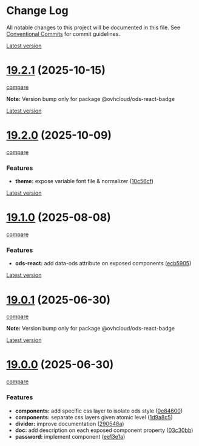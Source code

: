 # Change Log

All notable changes to this project will be documented in this file.
See [Conventional Commits](https://conventionalcommits.org) for commit guidelines.

[Latest version](https://ovh.github.io/design-system/latest/?path=/docs/design-system-changelog--page)


# [19.2.1](https://ovh.github.io/design-system/v19.2.1/?path=/docs/design-system-changelog--page) (2025-10-15)
[compare](https://github.com/ovh/design-system/compare/v19.2.0...v19.2.1)

**Note:** Version bump only for package @ovhcloud/ods-react-badge







[Latest version](https://ovh.github.io/design-system/latest/?path=/docs/design-system-changelog--page)


# [19.2.0](https://ovh.github.io/design-system/v19.2.0/?path=/docs/design-system-changelog--page) (2025-10-09)
[compare](https://github.com/ovh/design-system/compare/v19.1.0...v19.2.0)

### Features

* **theme:** expose variable font file & normalizer ([10c56cf](https://github.com/ovh/design-system/commit/10c56cfa2da49e473dd78b967513ba7fbe7b7d26))





[Latest version](https://ovh.github.io/design-system/latest/?path=/docs/design-system-changelog--page)


# [19.1.0](https://ovh.github.io/design-system/v19.1.0/?path=/docs/design-system-changelog--page) (2025-08-08)
[compare](https://github.com/ovh/design-system/compare/v19.0.1...v19.1.0)

### Features

* **ods-react:** add data-ods attribute on exposed components ([ecb5905](https://github.com/ovh/design-system/commit/ecb5905e9ffe0081c627c595f000bc5f813de86b))



[Latest version](https://ovh.github.io/design-system/latest/?path=/docs/design-system-changelog--page)


# [19.0.1](https://ovh.github.io/design-system/v19.0.1/?path=/docs/design-system-changelog--page) (2025-06-30)
[compare](https://github.com/ovh/design-system/compare/v19.0.0...v19.0.1)

**Note:** Version bump only for package @ovhcloud/ods-react-badge







[Latest version](https://ovh.github.io/design-system/latest/?path=/docs/design-system-changelog--page)


# [19.0.0](https://ovh.github.io/design-system/v19.0.0/?path=/docs/design-system-changelog--page) (2025-06-30)
[compare](https://github.com/ovh/design-system/compare/v18.6.3...v19.0.0)

### Features

* **components:** add specific css layer to isolate ods style ([0e84600](https://github.com/ovh/design-system/commit/0e84600f3b546a93b1c94678a4644db0671cdbed))
* **components:** separate css layers given atomic level ([1d9a8c5](https://github.com/ovh/design-system/commit/1d9a8c5d11b9a4116a166fe3249142669db08a62))
* **divider:** improve documentation ([290548a](https://github.com/ovh/design-system/commit/290548a41cbbafb6b2e670003014e7abe1e6e3da))
* **doc:** add description on each exposed component property ([03c30bb](https://github.com/ovh/design-system/commit/03c30bb9e9a8ad28d56f2079419b76d066da7c92))
* **password:** implement component ([ee13e1a](https://github.com/ovh/design-system/commit/ee13e1a4b67b544b8ede471825639da55053f9f0))
